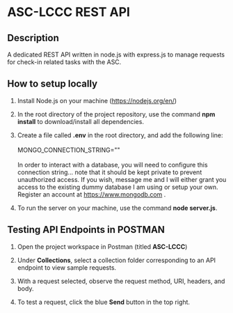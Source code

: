# ASC-LCCC REST API

## Description

A dedicated REST API written in node.js with express.js to manage requests for check-in related tasks with the ASC.

## How to setup locally

1. Install Node.js on your machine (https://nodejs.org/en/)<br>

2. In the root directory of the project repository, use the command **npm install** to download/install all dependencies.

3. Create a file called **.env** in the root directory, and add the following line:<br><br>
MONGO_CONNECTION_STRING=""<br><br>
In order to interact with a database, you will need to configure this connection string... note that it should be kept private to prevent unauthorized access. If you wish, message me and I will either grant you access to the existing dummy database I am using or setup your own. Register an account at https://www.mongodb.com .

4. To run the server on your machine, use the command **node server.js**.

## Testing API Endpoints in POSTMAN

1. Open the project workspace in Postman (titled **ASC-LCCC**)

2. Under **Collections**, select a collection folder corresponding to an API endpoint to view sample requests.

3. With a request selected, observe the request method, URI, headers, and body.

4. To test a request, click the blue **Send** button in the top right.
